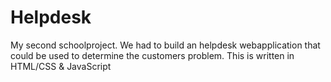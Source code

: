 # Helpdesk
My second schoolproject. We had to build an helpdesk webapplication that could be used to determine the customers problem. This is written in HTML/CSS &amp; JavaScript

